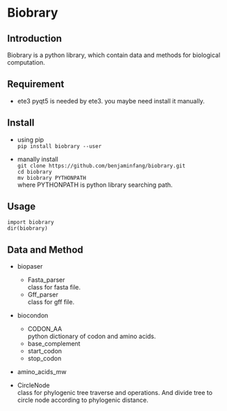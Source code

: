 # Biobrary

## Introduction
Biobrary is a python library, which contain data and methods for biological computation.

## Requirement  
* ete3
    pyqt5 is needed by ete3. you maybe need install it manually.
 

## Install  
* using pip  
`pip install biobrary --user`

* manally install  
`git clone https://github.com/benjaminfang/biobrary.git`  
`cd biobrary`  
`mv biobrary PYTHONPATH`  
where PYTHONPATH is python library searching path.

## Usage  
```
import biobrary  
dir(biobrary)  
```

## Data and Method  

* biopaser  
    * Fasta_parser  
        class for fasta file.
    * Gff_parser  
        class for gff file.


* biocondon  
    * CODON_AA  
        python dictionary of codon and amino acids.  
    * base_complement
    * start_codon
    * stop_codon



* amino_acids_mw  



* CircleNode  
    class for phylogenic tree traverse and operations. And divide tree to circle node according
    to phylogenic distance.
